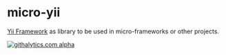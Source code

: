 micro-yii
=========

[Yii Framework](http://github.com/yiisoft/yii) as library to be used in micro-frameworks or other projects.


[![githalytics.com alpha](https://cruel-carlota.pagodabox.com/471f1aae2b514b23664e70cb29ed682b "githalytics.com")](http://githalytics.com/dmtrs/micro-yii)
